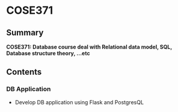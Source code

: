 # COSE371

## Summary
**COSE371: Database course deal with Relational data model, SQL, Database structure theory, ...etc**

## Contents
### DB Application
- Develop DB application using Flask and PostgresQL 
